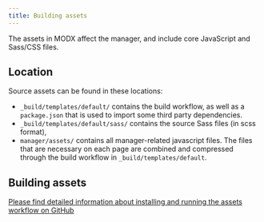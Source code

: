 ```yaml
---
title: Building assets
---
```


The assets in MODX affect the manager, and include core JavaScript and Sass/CSS files.

## Location

Source assets can be found in these locations:

- `_build/templates/default/` contains the build workflow, as well as a `package.json` that is used to import some third party dependencies.
- `_build/templates/default/sass/` contains the source Sass files (in scss format), 
- `manager/assets/` contains all manager-related javascript files. The files that are necessary on each page are combined and compressed through the build workflow in `_build/templates/default`. 

## Building assets

[Please find detailed information about installing and running the assets workflow on GitHub](https://github.com/modxcms/revolution/blob/2.x/_build/templates/default/README.md)


